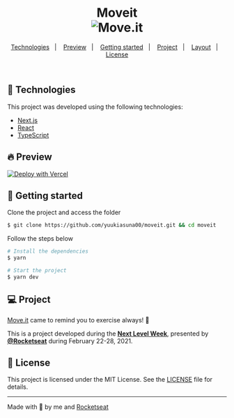 <h1 align="center">
    Moveit
    <br/>
    <img alt="Move.it" title="Move.it" src="https://github.com/yuukiasuna00/moveit/blob/main/.github/2021-02-28_00-18.png" />
</h1>

<p align="center">
  <a href="#technologies">Technologies</a>&nbsp;&nbsp;&nbsp;|&nbsp;&nbsp;&nbsp;
  <a href="#-preview">Preview</a>&nbsp;&nbsp;&nbsp;|&nbsp;&nbsp;&nbsp;
  <a href="#-layout">Getting started</a>&nbsp;&nbsp;&nbsp;|&nbsp;&nbsp;&nbsp;
  <a href="#-project">Project</a>&nbsp;&nbsp;&nbsp;|&nbsp;&nbsp;&nbsp;
  <a href="#-layout">Layout</a>&nbsp;&nbsp;&nbsp;|&nbsp;&nbsp;&nbsp;
  <a href="#-license">License</a>
</p>

<br/>

## 🧪 Technologies

This project was developed using the following technologies:

- [Next.js](https://nextjs.org/)
- [React](https://reactjs.org)
- [TypeScript](https://www.typescriptlang.org/)

## 🔥 Preview

[![Deploy with Vercel](https://vercel.com/button)](https://move-it-ruby-one.vercel.app/)

## 🚀 Getting started

Clone the project and access the folder

```bash
$ git clone https://github.com/yuukiasuna00/moveit.git && cd moveit

```

Follow the steps below
```bash
# Install the dependencies
$ yarn

# Start the project
$ yarn dev
```

## 💻 Project

[Move.it](https://moveit-yuukiasuna00.vercel.app/) came to remind you to exercise always! 💜 

This is a project developed during the **[Next Level Week](https://nextlevelweek.com/)**, presented by **[@Rocketseat](https://github.com/Rocketseat)** during February 22-28, 2021.

## 📝 License

This project is licensed under the MIT License. See the [LICENSE](LICENSE.md) file for details.


---

Made with 💜 by me and [Rocketseat](https://github.com/rocketseat)

